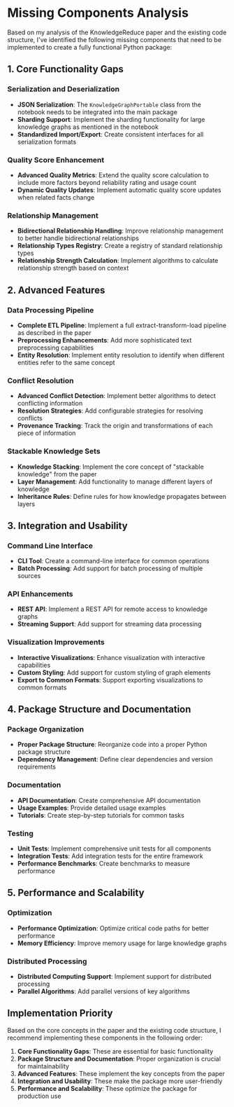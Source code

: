 # Missing Components Analysis

Based on my analysis of the KnowledgeReduce paper and the existing code structure, I've identified the following missing components that need to be implemented to create a fully functional Python package:

## 1. Core Functionality Gaps

### Serialization and Deserialization
- **JSON Serialization**: The `KnowledgeGraphPortable` class from the notebook needs to be integrated into the main package
- **Sharding Support**: Implement the sharding functionality for large knowledge graphs as mentioned in the notebook
- **Standardized Import/Export**: Create consistent interfaces for all serialization formats

### Quality Score Enhancement
- **Advanced Quality Metrics**: Extend the quality score calculation to include more factors beyond reliability rating and usage count
- **Dynamic Quality Updates**: Implement automatic quality score updates when related facts change

### Relationship Management
- **Bidirectional Relationship Handling**: Improve relationship management to better handle bidirectional relationships
- **Relationship Types Registry**: Create a registry of standard relationship types
- **Relationship Strength Calculation**: Implement algorithms to calculate relationship strength based on context

## 2. Advanced Features

### Data Processing Pipeline
- **Complete ETL Pipeline**: Implement a full extract-transform-load pipeline as described in the paper
- **Preprocessing Enhancements**: Add more sophisticated text preprocessing capabilities
- **Entity Resolution**: Implement entity resolution to identify when different entities refer to the same concept

### Conflict Resolution
- **Advanced Conflict Detection**: Implement better algorithms to detect conflicting information
- **Resolution Strategies**: Add configurable strategies for resolving conflicts
- **Provenance Tracking**: Track the origin and transformations of each piece of information

### Stackable Knowledge Sets
- **Knowledge Stacking**: Implement the core concept of "stackable knowledge" from the paper
- **Layer Management**: Add functionality to manage different layers of knowledge
- **Inheritance Rules**: Define rules for how knowledge propagates between layers

## 3. Integration and Usability

### Command Line Interface
- **CLI Tool**: Create a command-line interface for common operations
- **Batch Processing**: Add support for batch processing of multiple sources

### API Enhancements
- **REST API**: Implement a REST API for remote access to knowledge graphs
- **Streaming Support**: Add support for streaming data processing

### Visualization Improvements
- **Interactive Visualizations**: Enhance visualization with interactive capabilities
- **Custom Styling**: Add support for custom styling of graph elements
- **Export to Common Formats**: Support exporting visualizations to common formats

## 4. Package Structure and Documentation

### Package Organization
- **Proper Package Structure**: Reorganize code into a proper Python package structure
- **Dependency Management**: Define clear dependencies and version requirements

### Documentation
- **API Documentation**: Create comprehensive API documentation
- **Usage Examples**: Provide detailed usage examples
- **Tutorials**: Create step-by-step tutorials for common tasks

### Testing
- **Unit Tests**: Implement comprehensive unit tests for all components
- **Integration Tests**: Add integration tests for the entire framework
- **Performance Benchmarks**: Create benchmarks to measure performance

## 5. Performance and Scalability

### Optimization
- **Performance Optimization**: Optimize critical code paths for better performance
- **Memory Efficiency**: Improve memory usage for large knowledge graphs

### Distributed Processing
- **Distributed Computing Support**: Implement support for distributed processing
- **Parallel Algorithms**: Add parallel versions of key algorithms

## Implementation Priority

Based on the core concepts in the paper and the existing code structure, I recommend implementing these components in the following order:

1. **Core Functionality Gaps**: These are essential for basic functionality
2. **Package Structure and Documentation**: Proper organization is crucial for maintainability
3. **Advanced Features**: These implement the key concepts from the paper
4. **Integration and Usability**: These make the package more user-friendly
5. **Performance and Scalability**: These optimize the package for production use
